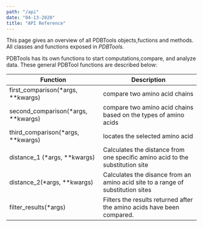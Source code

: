```yaml
---
path: "/api"
date: "04-13-2020"
title: "API Reference"
---
```

This page gives an overview of all PDBTools objects,fuctions and methods. All classes and functions exposed in *PDBTools*. 

PDBTools has its own functions to start computations,compare, and analyze data. These general PDBTool functions are described below:

| Function | Description |
| ----------- | ----------- |
| first_comparison(*args, **kwargs) | compare two amino acid chains |
| second_comparison(*args, **kwargs) | compare two amino acid chains based on the types of amino acids  |
|third_comparison(*args, **kwargs) | locates the selected amino acid |
|distance_1 (*args, **kwargs)      | Calculates the distance from one specific amino acid to the substitution site |
|distance_2(*args, **kwargs) | Calculates the disance from an amino acid site to a range of substitution sites |
|filter_results(*args) | Filters the results returned after the amino acids have been compared. |




